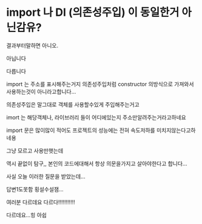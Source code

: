# import 나 DI (의존성주입) 이 동일한거 아닌감유?
결과부터말하면 아니오.

 

아닙니다

 

다릅니다

 

import 는 주소를 표시해주는거지
의존성주입처럼 constructor 의방식으로 가져와서 사용하는것이 아니라고합니다...

 

의존성주입은 말그대로 객체를 사용할수있게 주입해주는거고

imort 는 해당객체나, 라이브러리 들이 어디에있는지 주소만알려주는거라고하네요

 

import 문은 많이많이 적어도 프로젝트의 성능에는 전혀 속도저하를 미치지않는다고하네용

 

그냥 모르고 사용만햇는데

 

역시 끝없이 탐구,, 본인의 코드에대해서 항상 의문을가지고 살아야한다고 합니다...

 

사실 오늘 이러한 질문을 받았는데...

답변1도못함 횡설수설잼...

 

여러분 다르데요 다르다!!!!!!!!!!!

 

다르데요...힝 아쉽
